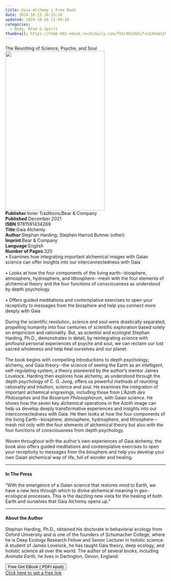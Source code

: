 ```yaml
---
title: Gaia Alchemy | Free Book
date: 2024-10-23 20:23:18
updated: 2024-10-26 11:58:29
categories:
  - Body, Mind & Spirit
thumbnail: https://thmb-001-ebook.techidaily.com/fb1c9625b5cfce33dab12993a365862752330691e050304b402a7809752f765b.jpg
---
```

<main id="book-container">
  <div class="flex flex-col">
    <div class="book-brief flex-1 py-6 px-4 sm:p-6 md:py-10 md:px-8">
      <!-- brief-->
      <div class="book-brief-main">
        The Reuniting of Science, Psyche, and Soul
      </div>
    </div>
    <div
      class="book-meta-info flex-1 grid gap-4 col-start-1 col-end-3 row-start-1 sm:mb-6 sm:grid-cols-4 lg:gap-6 lg:col-start-2 lg:row-end-6 lg:row-span-6 lg:mb-0"
    >
      <div
        class="book-meta-info-left place-content-center mt-4 p-4 text-sm leading-6 col-start-2 col-span-2 dark:text-slate-400"
      >
        <img
          class="w-full h-500 object-cover rounded-lg sm:h-255 sm:col-span-2 lg:col-span-full"
          src="https://img-001-ebook.techidaily.com/9e10e60b5825b3a1cf7d0693423d8f57ecd37f1bba486686340b9f94259855e2.jpg"
          alt=""
          width="312"
          height="500"
        />
      </div>
      <div
        class="book-meta-info-right mt-2 col-start-1 row-start-2 col-span-3 self-center"
      >
        <!-- meta data  -->
        <div class="flex flex-col px-4 md:px-8">
          <div class="flex-1">
            <strong>Publisher</strong>:<span class="px-2"
              >Inner Traditions/Bear &amp; Company</span
            >
          </div>
          <div class="flex-1">
            <strong>Published</strong>:<span class="px-2">December 2021</span>
          </div>
          <div class="flex-1">
            <strong>ISBN</strong>:<span class="px-2">9781591434269</span>
          </div>
          <div class="flex-1">
            <strong>Title</strong>:<span class="px-2">Gaia Alchemy</span>
          </div>
          <div class="flex-1">
            <strong>Author</strong>:<span class="px-2"
              >Stephan Harding; Stephen Harrod Buhner (other)</span
            >
          </div>
          <div class="flex-1">
            <strong>Imprint</strong>:<span class="px-2"
              >Bear &amp; Company</span
            >
          </div>
          <div class="flex-1">
            <strong>Language</strong>:<span class="px-2">English</span>
          </div>
          <div class="flex-1">
            <strong>Number of Pages</strong>:<span class="px-2">320</span>
          </div>
        </div>
      </div>
    </div>
    <div class="book-description flex-1 py-6 px-4 sm:p-6 md:py-10 md:px-8">
      <div class="book-description-main">
        <div accordion-content="" id="description">
          • Examines how integrating important alchemical images with Gaian
          science can offer insights into our interconnectedness with Gaia
          <br /><br />• Looks at how the four components of the living
          earth--biosphere, atmosphere, hydrosphere, and lithosphere--mesh with
          the four elements of alchemical theory and the four functions of
          consciousness as understood by depth psychology <br /><br />• Offers
          guided meditations and contemplative exercises to open your
          receptivity to messages from the biosphere and help you connect more
          deeply with Gaia <br /><br />During the scientific revolution, science
          and soul were drastically separated, propelling humanity into four
          centuries of scientific exploration based solely on empiricism and
          rationality. But, as scientist and ecologist Stephan Harding, Ph.D.,
          demonstrates in detail, by reintegrating science with profound
          personal experiences of psyche and soul, we can reclaim our lost
          sacred wholeness and help heal ourselves and our planet.
          <br /><br />The book begins with compelling introductions to depth
          psychology, alchemy, and Gaia theory--the science of seeing the Earth
          as an intelligent, self-regulating system, a theory pioneered by the
          author’s mentor James Lovelock. Harding then explores how alchemy, as
          understood through the depth psychology of C. G. Jung, offers us
          powerful methods of reuniting rationality and intuition, science and
          soul. He examines the integration of important alchemical engravings,
          including those from <i>L’Azoth des Philosophes</i> and the
          <i>Rosarium Philosophorum</i>, with Gaian science. He shows how the
          seven key alchemical operations in the Azoth image can help us develop
          deeply transformative experiences and insights into our
          interconnectedness with Gaia. He then looks at how the four components
          of the living Earth--biosphere, atmosphere, hydrosphere, and
          lithosphere--mesh not only with the four elements of alchemical theory
          but also with the four functions of consciousness from depth
          psychology. <br /><br />Woven throughout with the author’s own
          experiences of Gaia alchemy, the book also offers guided meditations
          and contemplative exercises to open your receptivity to messages from
          the biosphere and help you develop your own Gaian alchemical way of
          life, full of wonder and healing.
        </div>
        <div class="accordion-fader"></div>
      </div>
    </div>
    <div class="book-excerpts flex-1 py-6 px-4 sm:p-6 md:py-10 md:px-8">
      <!-- excerpts-->
      <div class="book-excerpts-main">
        <hr />
        <h4 class="placeholder placeholder-heading">
          <span>In The Press</span>
        </h4>
        <p>
          “With the emergence of a Gaian science that restores mind to Earth, we
          have a new lens through which to divine alchemical meaning in
          geo-ecological processes. This is the dazzling new vista for the
          healing of both Earth and ourselves that Gaia Alchemy opens up.”
        </p>
      </div>
    </div>
    <div class="book-about-author flex-1 py-6 px-4 sm:p-6 md:py-10 md:px-8">
      <!-- about author-->
      <div class="book-main-author-main">
        <hr />
        <h4 class="placeholder placeholder-heading">
          <span>About the Author</span>
        </h4>
        <p>
          Stephan Harding, Ph.D., obtained his doctorate in behaviorial ecology
          from Oxford University and is one of the founders of Schumacher
          College, where he is Deep Ecology Research Fellow and Senior Lecturer
          in holistic science. A student of James Lovelock, he has taught Gaia
          theory, deep ecology, and holistic science all over the world. The
          author of several books, including <i>Animate Earth</i>, he lives in
          Dartington, Devon, England.
        </p>
      </div>
    </div>
    <div class="book-free-get flex-1 py-6 px-4 sm:p-6 md:py-10 md:px-8">
      <button
        id="btn-free-get"
        class="bg-blue-500 hover:bg-blue-700 text-white font-bold py-2 px-4 rounded"
      >
        Free Get EBook (.PDF/.epub)
      </button>
      <div id="countdown-display" class="px-2 text-lg mt-2"></div>
      <a
        id="free-link"
        class="hidden bg-blue-500 hover:bg-blue-700 text-white font-bold py-2 px-4 rounded"
        href="https://www.ebooks.com/en-us/book/210266245/gaia-alchemy/stephan-harding/"
        target="_blank"
        >Click here to get a free link</a
      >
    </div>
    <script>
      let countdownTime = 0;
      let countdownInterval = null;
      document
        .getElementById('btn-free-get')
        .addEventListener('click', startCountdown);
      function startCountdown() {
        countdownTime = new Date().getTime() + 60000 * 3;
        countdownInterval = setInterval(updateCountdown, 1000);
        document.getElementById('btn-free-get').disabled = true;
        document
          .getElementById('btn-free-get')
          .classList.add('bg-gray-500', 'cursor-not-allowed');
      }
      function updateCountdown() {
        let currentTime = new Date().getTime();
        let timeLeft = countdownTime - currentTime;
        let secondsLeft = Math.floor(timeLeft / 1000);
        document.getElementById('countdown-display').innerHTML =
          `Remaining time: ${secondsLeft} seconds.`;
        if (secondsLeft <= 0) {
          clearInterval(countdownInterval);
          document.getElementById('btn-free-get').classList.add('hidden');
          document.getElementById('free-link').classList.remove('hidden');
          document.getElementById('countdown-display').innerHTML = '';
        }
      }
    </script>
  </div>
</main>

